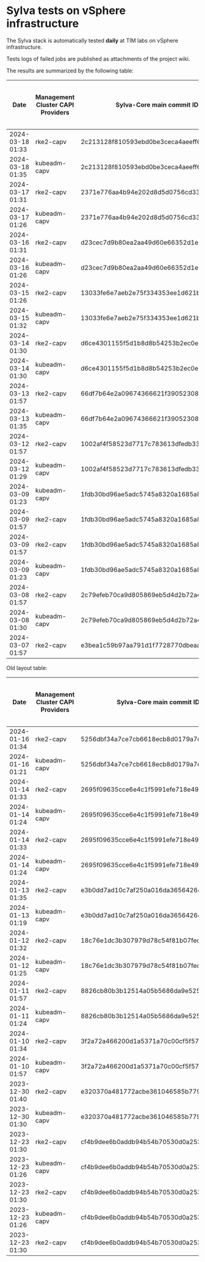 # Sylva tests on vSphere infrastructure

The Sylva stack is automatically tested **daily** at TIM labs on vSphere infrastructure.

Tests logs of failed jobs are published as attachments of the project wiki.

The results are summarized by the following table:

| Date                      | Management Cluster CAPI Providers | Sylva-Core main commit ID        | Management cluster result                    | Workload cluster result              | Test logs (only for failed tests) |
|---------------------------|-----------------------------------|----------------------------------|----------------------------------------------|--------------------------------------|-----------------------------------|
|2024-03-18 01:33|rke2-capv|2c213128f810593ebd0be3ceca4aeeff6489b55f|:white_check_mark:|:white_check_mark:||
|2024-03-18 01:35|kubeadm-capv|2c213128f810593ebd0be3ceca4aeeff6489b55f|:white_check_mark:|:white_check_mark:||
|2024-03-17 01:31|rke2-capv|2371e776aa4b94e202d8d5d0756cd33937fa7298|:white_check_mark:|:white_check_mark:||
|2024-03-17 01:26|kubeadm-capv|2371e776aa4b94e202d8d5d0756cd33937fa7298|:white_check_mark:|:white_check_mark:||
|2024-03-16 01:31|rke2-capv|d23cec7d9b80ea2aa49d60e66352d1e71ba21bc8|:white_check_mark:|:white_check_mark:||
|2024-03-16 01:26|kubeadm-capv|d23cec7d9b80ea2aa49d60e66352d1e71ba21bc8|:white_check_mark:|:white_check_mark:||
|2024-03-15 01:26|rke2-capv|13033fe6e7aeb2e75f334353ee1d621b68c43543|:white_check_mark:|:white_check_mark:||
|2024-03-15 01:32|kubeadm-capv|13033fe6e7aeb2e75f334353ee1d621b68c43543|:white_check_mark:|:white_check_mark:||
|2024-03-14 01:30|rke2-capv|d6ce4301155f5d1b8d8b54253b2ec0e35139ce8e|:x:|N/A|[link](https://gitlab.com/sylva-projects/sylva-core/-/wikis/uploads/faae185f5c05d13647ce9bf98c738f1d/capv-logs.gz)|
|2024-03-14 01:30|kubeadm-capv|d6ce4301155f5d1b8d8b54253b2ec0e35139ce8e|:x:|N/A|[link](https://gitlab.com/sylva-projects/sylva-core/-/wikis/uploads/faae185f5c05d13647ce9bf98c738f1d/capv-logs.gz)|
|2024-03-13 01:57|rke2-capv|66df7b64e2a09674366621f39052308a501e1c67|:x:|N/A|[link](https://gitlab.com/sylva-projects/sylva-core/-/wikis/uploads/6d3c3bfcd6ad310f715cde1b3953a5c6/capv-logs.gz)|
|2024-03-13 01:35|kubeadm-capv|66df7b64e2a09674366621f39052308a501e1c67|:white_check_mark:|:white_check_mark:|[link](https://gitlab.com/sylva-projects/sylva-core/-/wikis/uploads/6d3c3bfcd6ad310f715cde1b3953a5c6/capv-logs.gz)|
|2024-03-12 01:57|rke2-capv|1002af4f58523d7717c783613dfedb33688d432f|:x:|N/A|[link](https://gitlab.com/sylva-projects/sylva-core/-/wikis/uploads/e534abeb192a398f956d3e4b65426752/capv-logs.gz)|
|2024-03-12 01:29|kubeadm-capv|1002af4f58523d7717c783613dfedb33688d432f|:white_check_mark:|:white_check_mark:|[link](https://gitlab.com/sylva-projects/sylva-core/-/wikis/uploads/e534abeb192a398f956d3e4b65426752/capv-logs.gz)|
|2024-03-09 01:23|kubeadm-capv|1fdb30bd96ae5adc5745a8320a1685a839255a03|:white_check_mark:|:white_check_mark:|[link](https://gitlab.com/sylva-projects/sylva-core/-/wikis/uploads/7139b76989db56609770e5df68c523bb/capv-logs.gz)|
|2024-03-09 01:57|rke2-capv|1fdb30bd96ae5adc5745a8320a1685a839255a03|:x:|N/A|[link](https://gitlab.com/sylva-projects/sylva-core/-/wikis/uploads/483250877fc174cd6bb08c3db063d624/capv-logs.gz)|
|2024-03-09 01:57|rke2-capv|1fdb30bd96ae5adc5745a8320a1685a839255a03|:x:|N/A|[link](https://gitlab.com/sylva-projects/sylva-core/-/wikis/uploads/1598a22d81cf3f42ba4e2a5f1689220e/capv-logs.gz)|
|2024-03-09 01:23|kubeadm-capv|1fdb30bd96ae5adc5745a8320a1685a839255a03|:white_check_mark:|:white_check_mark:|[link](https://gitlab.com/sylva-projects/sylva-core/-/wikis/uploads/1598a22d81cf3f42ba4e2a5f1689220e/capv-logs.gz)|
|2024-03-08 01:57|rke2-capv|2c79efeb70ca9d805869eb5d4d2b72a454503f51|:x:|N/A|[link](https://gitlab.com/sylva-projects/sylva-core/-/wikis/uploads/470bdbc8046547eaee9ece82b30be49a/capv-logs.gz)|
|2024-03-08 01:30|kubeadm-capv|2c79efeb70ca9d805869eb5d4d2b72a454503f51|:x:|N/A|[link](https://gitlab.com/sylva-projects/sylva-core/-/wikis/uploads/470bdbc8046547eaee9ece82b30be49a/capv-logs.gz)|
|2024-03-07 01:57|rke2-capv|e3bea1c59b97aa791d1f7728770dbeaafa77570b|:x:|N/A|[link](https://gitlab.com/sylva-projects/sylva-core/-/wikis/uploads/1ebf752c5b531c12a1e95393e04b5dd1/capv-logs.gz)|

Old layout table:

| Date                      | Management Cluster CAPI Providers | Sylva-Core main commit ID        | Result                                       | Test logs (only for failed tests) |
|---------------------------|-----------------------------------|----------------------------------|----------------------------------------------|-----------------------------------|
|2024-01-16 01:34|rke2-capv|5256dbf34a7ce7cb6618ecb8d0179a7eae5fbd46|:white_check_mark: success||
|2024-01-16 01:21|kubeadm-capv|5256dbf34a7ce7cb6618ecb8d0179a7eae5fbd46|:white_check_mark: success||
|2024-01-14 01:33|rke2-capv|2695f09635cce6e4c1f5991efe718e497702f32b|:white_check_mark: success||
|2024-01-14 01:24|kubeadm-capv|2695f09635cce6e4c1f5991efe718e497702f32b|:white_check_mark: success||
|2024-01-14 01:33|rke2-capv|2695f09635cce6e4c1f5991efe718e497702f32b|:white_check_mark: success||
|2024-01-14 01:24|kubeadm-capv|2695f09635cce6e4c1f5991efe718e497702f32b|:white_check_mark: success||
|2024-01-13 01:35|rke2-capv|e3b0dd7ad10c7af250a016da36564264287586bf|:white_check_mark: success||
|2024-01-13 01:19|kubeadm-capv|e3b0dd7ad10c7af250a016da36564264287586bf|:white_check_mark: success||
|2024-01-12 01:32|rke2-capv|18c76e1dc3b307979d78c54f81b07fec0d80d511|:white_check_mark: success||
|2024-01-12 01:25|kubeadm-capv|18c76e1dc3b307979d78c54f81b07fec0d80d511|:white_check_mark: success||
|2024-01-11 01:57|rke2-capv|8826cb80b3b12514a05b5686da9e52505c577704|:x: failed|[link](https://gitlab.com/sylva-projects/sylva-core/-/wikis/uploads/f8332c73b645753fb674c6ec8d7eeabf/capv-logs.gz)|
|2024-01-11 01:24|kubeadm-capv|8826cb80b3b12514a05b5686da9e52505c577704|:white_check_mark: success||
|2024-01-10 01:34|rke2-capv|3f2a72a466200d1a5371a70c00cf5f57d35b73fe|:white_check_mark: success||
|2024-01-10 01:57|kubeadm-capv|3f2a72a466200d1a5371a70c00cf5f57d35b73fe|:x: failed|[link](https://gitlab.com/sylva-projects/sylva-core/-/wikis/uploads/8138bd7fc116d62d656f66aab4c677ac/capv-logs.gz)|
|2023-12-30 01:40|rke2-capv|e320370a481772acbe361046585b779bc4c772fe|:x: failed|[link](https://gitlab.com/sylva-projects/sylva-core/-/wikis/uploads/17d4ffbdc8036903ad000196987782ea/capv-logs.gz)|
|2023-12-30 01:30|kubeadm-capv|e320370a481772acbe361046585b779bc4c772fe|:x: failed|[link](https://gitlab.com/sylva-projects/sylva-core/-/wikis/uploads/17d4ffbdc8036903ad000196987782ea/capv-logs.gz)|
|2023-12-23 01:30|rke2-capv|cf4b9dee6b0addb94b54b70530d0a25365ba937e|:x: failed|[link](https://gitlab.com/sylva-projects/sylva-core/-/wikis/uploads/758ab1ecc725e797a06261c62cc77788/capv-logs.gz)|
|2023-12-23 01:26|kubeadm-capv|cf4b9dee6b0addb94b54b70530d0a25365ba937e|:white_check_mark: success||
|2023-12-23 01:30|rke2-capv|cf4b9dee6b0addb94b54b70530d0a25365ba937e|:x: failed|[link](https://gitlab.com/sylva-projects/sylva-core/-/wikis/uploads/d3bb7c8c3be36d81a9f9930f81189f56/capv-logs.gz)|
|2023-12-23 01:26|kubeadm-capv|cf4b9dee6b0addb94b54b70530d0a25365ba937e|:white_check_mark: success||
|2023-12-23 01:30|rke2-capv|cf4b9dee6b0addb94b54b70530d0a25365ba937e|:x: failed|[link](https://gitlab.com/sylva-projects/sylva-core/-/wikis/uploads/6e58c059b348d378ad25155a7f3ed1c8/capv-logs.gz)|

